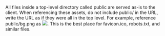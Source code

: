 All files inside a top-level directory called public are served as-is to the client.
When referencing these assets, do not include public/ in the URL, write the URL 
as if they were all in the top level. For example, reference public/bg.png 
as <img src='/bg.png' />. This is the best place for favicon.ico, robots.txt, and similar files.